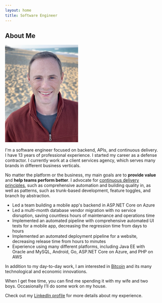 ```yaml
---
layout: home
title: Software Engineer
---
```


## About Me

![Profile Photo](/assets/images/profile.png)

I'm a software engineer focused on backend, APIs, and continuous delivery. I have 13 years of professional experience. I started my career as a defense contractor. I currently work at a client services agency, which serves many brands in different business verticals.

No matter the platform or the business, my main goals are to __provide value__ and __help teams perform better__. I advocate for [continuous delivery principles](https://continuousdelivery.com/principles/), such as comprehensive automation and building quality in, as well as patterns, such as trunk-based development, feature toggles, and branch by abstraction.

- Led a team building a mobile app's backend in ASP.NET Core on Azure
- Led a multi-month database vendor migration with no service disruption, saving countless hours of maintenance and operations time
- Implemented an automated pipeline with comprehensive automated UI tests for a mobile app, decreasing the regression time from days to hours
- Implemented an automated deployment pipeline for a website, decreasing release time from hours to minutes
- Experience using many different platforms, including Java EE with Oracle and MySQL, Android, Go, ASP.NET Core on Azure, and PHP on AWS

In addition to my day-to-day work, I am interested in [Bitcoin](https://bitcoin.org/en/) and its many technological and economic innovations.

When I get free time, you can find me spending it with my wife and two boys. Occasionally I’ll do some work on my house.

Check out my [LinkedIn profile](https://www.linkedin.com/in/samueldjones/) for more details about my experience.
